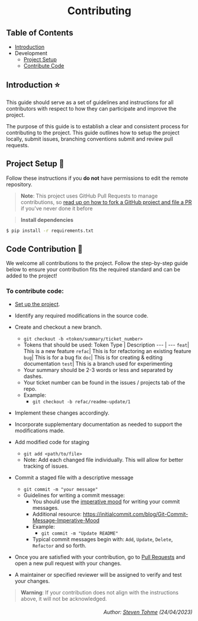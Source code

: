 <div align="center">
  <h1>Contributing</h1>
</div>

## Table of Contents
- [Introduction](#introduction-star)
- Development
  - [Project Setup](#project-setup-hammer) 
  - [Contribute Code](#code-contribution-construction)

## Introduction :star:
This guide should serve as a set of guidelines and instructions for all contributors with respect to how they can participate and improve the project.

The purpose of this guide is to establish a clear and consistent process for contributing to the project. This guide outlines how to setup the project locally, submit issues, branching conventions submit and review pull requests.

## Project Setup :hammer:
Follow these instructions if you **do not** have permissions to edit the remote repository.

> **Note**:
> This project uses GitHub Pull Requests to manage contributions, so [read up on how to fork a GitHub project and file a PR](https://guides.github.com/activities/forking) if you've never done it before

> **Install dependencies**
```sh
$ pip install -r requirements.txt
```
## Code Contribution :construction:

We welcome all contributions to the project. Follow the step-by-step guide below to ensure your contribution fits the required standard and can be added to the project!

### **To contribute code**:
- [Set up the project](#project-setup-hammer).
- Identify any required modifications in the source code. 

- Create and checkout a new branch.
  - `git checkout -b <token/summary/ticket_number>`
  - Tokens that should be used:
    Token Type | Description
    --- | --- 
    `feat`| This is a new feature
    `refac`| This is for refactoring an existing feature
    `bug`| This is for a bug fix
    `doc`| This is for creating & editing documentation
    `test`| This is a branch used for experimenting
  - Your summary should be 2-3 words or less and separated by dashes.
  - Your ticket number can be found in the issues / projects tab of the repo.
  - Example:
    - `git checkout -b refac/readme-update/1`

- Implement these changes accordingly.
- Incorporate supplementary documentation as needed to support the modifications made.

- Add modified code for staging
  - `git add <path/to/file>`
  - Note: Add each changed file individually. This will allow for better tracking of issues.

- Commit a staged file with a descriptive message
  - `git commit -m "your message"`
  - Guidelines for writing a commit message:
    -  You should use the [imperative mood](https://git.kernel.org/pub/scm/git/git.git/tree/Documentation/SubmittingPatches?id=HEAD#n183) for writing your commit messages.
    - Additional resource: https://initialcommit.com/blog/Git-Commit-Message-Imperative-Mood
    - Example:
      - `git commit -m "Update README"`
    - Typical commit messages begin with: `Add`, `Update`, `Delete`, `Refactor` and so forth.

- Once you are satisfied with your contribution, go to [Pull Requests](https://github.com/Football-Predictor/BallondOr-Predictor/pulls) and open a new pull request with your changes.
- A maintainer or specified reviewer will be assigned to verify and test your changes.

> **Warning**:
> If your contribution does not align with the instructions above, it will not be acknowledged. 

<div align="right">
  <h6>Author: <a href="https://github.com/steventohme">Steven Tohme</a> (24/04/2023)</h6>
</div>